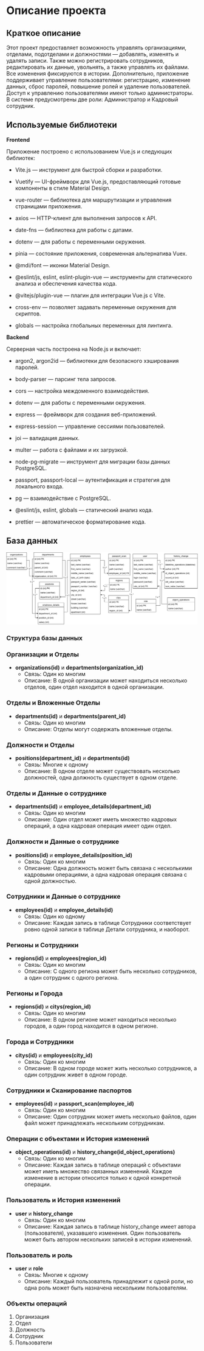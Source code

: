 # Описание проекта

## Краткое описание

Этот проект предоставляет возможность управлять организациями, отделами, подотделами и должностями — добавлять, изменять и удалять записи. Также можно регистрировать сотрудников, редактировать их данные, увольнять, а также управлять их файлами. Все изменения фиксируются в истории. Дополнительно, приложение поддерживает управление пользователями: регистрацию, изменение данных, сброс паролей, повышение ролей и удаление пользователей. Доступ к управлению пользователями имеют только администраторы. В системе предусмотрены две роли: Администратор и Кадровый сотрудник.


## Используемые библиотеки

**Frontend**

Приложение построено с использованием Vue.js и следующих библиотек:

- Vite.js — инструмент для быстрой сборки и разработки.

- Vuetify — UI-фреймворк для Vue.js, предоставляющий готовые компоненты в стиле Material Design.

- vue-router — библиотека для маршрутизации и управления страницами приложения.

- axios — HTTP-клиент для выполнения запросов к API.

- date-fns — библиотека для работы с датами.

- dotenv — для работы с переменными окружения.

- pinia — состояние приложения, современная альтернатива Vuex.

- @mdi/font — иконки Material Design.

- @eslint/js, eslint, eslint-plugin-vue — инструменты для статического анализа и обеспечения качества кода.

- @vitejs/plugin-vue — плагин для интеграции Vue.js с Vite.

- cross-env — позволяет задавать переменные окружения для скриптов.

- globals — настройка глобальных переменных для линтинга.

**Backend**

Серверная часть построена на Node.js и включает:

- argon2, argon2id — библиотеки для безопасного хэширования паролей.

- body-parser — парсинг тела запросов.

- cors — настройка междоменного взаимодействия.

- dotenv — для работы с переменными окружения.

- express — фреймворк для создания веб-приложений.

- express-session — управление сессиями пользователей.

- joi — валидация данных.

- multer — работа с файлами и их загрузкой.

- node-pg-migrate — инструмент для миграции базы данных PostgreSQL.

- passport, passport-local — аутентификация и стратегия для локального входа.

- pg — взаимодействие с PostgreSQL.

- @eslint/js, eslint, globals — статический анализ кода.

- prettier — автоматическое форматирование кода.


## База данных

![Схема базы данных](./images/db/db.png)

### Структура базы данных

### Организации и Отделы
- **organizations(id)** и **departments(organization_id)**
  - Связь: Один ко многим
  - Описание: В одной организации может находиться несколько отделов, один отдел находится в одной организации.

### Отделы и Вложенные Отделы
- **departments(id)** и **departments(parent_id)**
  - Связь: Один ко многим
  - Описание: Отделы могут содержать вложенные отделы.

### Должности и Отделы
- **positions(department_id)** и **departments(id)**
  - Связь: Многие к одному
  - Описание: В одном отделе может существовать несколько должностей, одна должность существует в одном отделе.


### Отделы и Данные о сотруднике
- **departments(id)** и **employee_details(department_id)**
  - Связь: Один ко многим
  - Описание: Один отдел может иметь множество кадровых операций, а одна кадровая операция имеет один отдел.

### Должности и Данные о сотруднике
- **positions(id)** и **employee_details(position_id)**
  - Связь: Один ко многим
  - Описание: Одна должность может быть связана с несколькими кадровыми операциями, а одна кадровая операция связана с одной должностью.

### Сотрудники и Данные о сотруднике
- **employees(id)** и **employee_details(id)**
  - Связь: Один ко одному 
  - Описание: Каждая запись в таблице Сотрудники соответствует ровно одной записи в таблице Детали сотрудника, и наоборот.

### Регионы и Сотрудники
- **regions(id)** и **employees(region_id)**
  - Связь: Один ко многим
  - Описание: С одного региона может быть несколько сотрудников, а один сотрудник с одного региона.

### Регионы и Города
- **regions(id)** и **citys(region_id)**
  - Связь: Один ко многим
  - Описание: В одном регионе может находиться несколько городов, а один город находится в одном регионе.

### Города и Сотрудники
- **citys(id)** и **employees(city_id)**
  - Связь: Один ко многим
  - Описание: В одном городе может жить несколько сотрудников, а один сотрудник живет в одном городе.

### Сотрудники и Сканирование паспортов
- **employees(id)** и **passport_scan(employee_id)**
  - Связь: Один ко многим
  - Описание: Один сотрудник может иметь несколько файлов, один файл может принадлежать нескольким сотрудникам.

### Операции с объектами и История изменений
- **object_operations(id)** и **history_change(id_object_operations)**
  - Связь: Один ко многим
  - Описание: Каждая запись в таблице операций с объектами может иметь множество связанных изменений. Каждое изменение в истории относится только к одной конкретной операции.

### Пользователь и История изменений
- **user** и **history_change**
  - Связь: Один ко многим
  - Описание: Каждая запись в таблице history_change имеет автора (пользователя), указавшего изменения. Один пользователь может быть автором нескольких записей в истории изменений.

### Пользователь и роль
- **user** и **role**
  - Связь: Многие к одному
  - Описание: Каждый пользователь принадлежит к одной роли, но одна роль может быть назначена нескольким пользователям.

### Объекты операций
1. Организация
2. Отдел
3. Должность
4. Сотрудник
5. Пользователи